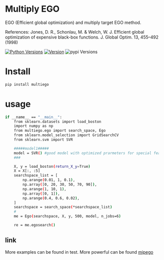 # Multiply EGO
EGO (Efficient global optimization) and multiply target EGO method.

References:
    Jones, D. R., Schonlau, M. & Welch, W. J. Efficient global optimization of expensive black-box functions. J.
    Global Optim. 13, 455–492 (1998)

[![Python Versions](https://img.shields.io/pypi/pyversions/multiego.svg)](https://pypi.org/project/multiego/)
[![Version](https://img.shields.io/github/tag/MGEdata/multiego.svg)](https://github.com/MGEdata/multiego/releases/latest)
![pypi Versions](https://badge.fury.io/py/multiego.svg)

# Install
```bash
pip install multiego
```
# usage
```bash
if __name__ == "__main__":
    from sklearn.datasets import load_boston
    import numpy as np
    from multiego.ego import search_space, Ego
    from sklearn.model_selection import GridSearchCV
    from sklearn.svm import SVR

    #####model1#####
    model = SVR() #good model with optimized prarmeters for special features
    ###

    X, y = load_boston(return_X_y=True)
    X = X[:, :5] 
    searchspace_list = [
        np.arange(0.01, 1, 0.1),
        np.array([0, 20, 30, 50, 70, 90]),
        np.arange(1, 10, 1),
        np.array([0, 1]),
        np.arange(0.4, 0.6, 0.02),
    ]
    searchspace = search_space(*searchspace_list)
    #
    me = Ego(searchspace, X, y, 500, model, n_jobs=6)

    re = me.egosearch()
```
link
-----------
More examples can be found in test.
More powerful can be found  [mipego](https://github.com/wangronin/MIP-EGO)